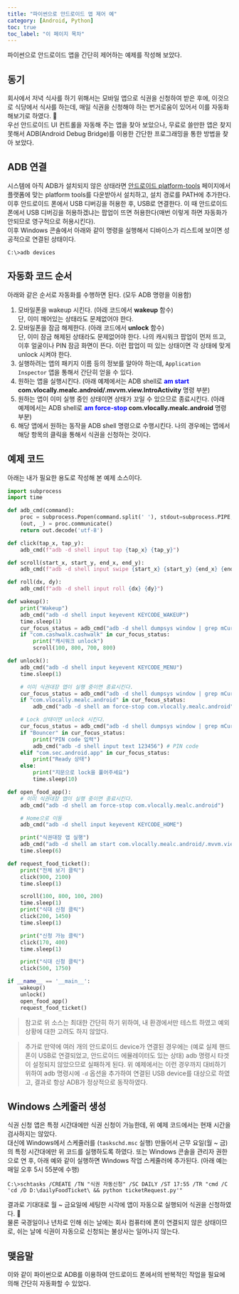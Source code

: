 ```yaml
---
title: "파이썬으로 안드로이드 앱 제어 예"
category: [Android, Python]
toc: true
toc_label: "이 페이지 목차"
---
```


파이썬으로 안드로이드 앱을 간단히 제어하는 예제를 작성해 보았다.

## 동기
회사에서 저녁 식사를 하기 위해서는 모바일 앱으로 식권을 신청하여 받은 후에, 이것으로 식당에서 식사를 하는데, 매일 식권을 신청해야 하는 번거로움이 있어서 이를 자동화 해보기로 하였다. 🤥  
우선 안드로이드 UI 컨트롤을 자동해 주는 앱을 찾아 보았으나, 무료로 쓸만한 앱은 찾지 못해서 ADB(Android Debug Bridge)를 이용한 간단한 프로그래밍을 통한 방법을 찾아 보았다.

## ADB 연결
시스템에 아직 ADB가 설치되지 않은 상태라면 [안드로이드 platform-tools](https://developer.android.com/studio/releases/platform-tools) 페이지에서 플랫폼에 맞는 platform tools를 다운받아서 설치하고, 설치 경로를 PATH에 추가한다.  
이후 안드로이드 폰에서 USB 디버깅을 허용한 후, USB로 연결한다. 이 때 안드로이드 폰에서 USB 디버깅을 허용하겠냐는 팝업이 뜨면 허용한다(매번 이렇게 하면 자동화가 안되므로 영구적으로 허용시킨다).  
이후 Windows 콘솔에서 아래와 같이 명령을 실행해서 디바이스가 리스트에 보이면 성공적으로 연결된 상태이다.
```batch
C:\>adb devices
```

## 자동화 코드 순서
아래와 같은 순서로 자동화를 수행하면 된다. (모두 ADB 명령을 이용함)
1. 모바일폰을 wakeup 시킨다. (아래 코드에서 **wakeup** 함수)  
단, 이미 깨어있는 상태라도 문제없어야 한다.
1. 모바일폰을 잠금 해제한다. (아래 코드에서 **unlock** 함수)  
단, 이미 잠금 해제된 상태라도 문제없어야 한다. 나의 캐시워크 팝업이 먼저 뜨고, 이후 얼굴이나 PIN 잠금 화면이 뜬다. 이런 팝업이 떠 있는 상태이면 각 상태에 맞게 unlock 시켜야 한다.
1. 실행하려는 앱의 패키지 이름 등의 정보를 알아야 하는데, `Application Inspector` 앱을 통해서 간단히 얻을 수 있다.
1. 원하는 앱을 실행시킨다. (아래 예제에서는 ADB shell로 **<span style="color:blue">am start</span> com.vlocally.mealc.android/.mvvm.view.IntroActivity** 명령 부분)
1. 원하는 앱이 이미 실행 중인 상태이면 상태가 꼬일 수 있으므로 종료시킨다. (아래 예제에서는 ADB shell로 **<span style="color:blue">am force-stop</span> com.vlocally.mealc.android** 명령 부분)
1. 해당 앱에서 원하는 동작을 ADB shell 명령으로 수행시킨다.
나의 경우에는 앱에서 해당 항목의 클릭을 통해서 식권을 신청하는 것이다.

## 예제 코드
아래는 내가 필요한 용도로 작성해 본 예제 소스이다.
```python
import subprocess
import time

def adb_cmd(command):
    proc = subprocess.Popen(command.split(' '), stdout=subprocess.PIPE, shell=True)
    (out, _) = proc.communicate()
    return out.decode('utf-8')

def click(tap_x, tap_y):
    adb_cmd(f"adb -d shell input tap {tap_x} {tap_y}")

def scroll(start_x, start_y, end_x, end_y):
    adb_cmd(f"adb -d shell input swipe {start_x} {start_y} {end_x} {end_y}")

def roll(dx, dy):
    adb_cmd(f"adb -d shell input roll {dx} {dy}")

def wakeup():
    print("Wakeup")
    adb_cmd("adb -d shell input keyevent KEYCODE_WAKEUP")
    time.sleep(1)
    cur_focus_status = adb_cmd("adb -d shell dumpsys window | grep mCurrentFocus")
    if "com.cashwalk.cashwalk" in cur_focus_status:
        print("캐시워크 unlock")
        scroll(100, 800, 700, 800)

def unlock():
    adb_cmd("adb -d shell input keyevent KEYCODE_MENU")
    time.sleep(1)

    # 이미 식권대장 앱이 실행 중이면 종료시킨다.
    cur_focus_status = adb_cmd("adb -d shell dumpsys window | grep mCurrentFocus")
    if "com.vlocally.mealc.android" in cur_focus_status:
        adb_cmd("adb -d shell am force-stop com.vlocally.mealc.android")

    # Lock 상태이면 unlock 시킨다.
    cur_focus_status = adb_cmd("adb -d shell dumpsys window | grep mCurrentFocus")
    if "Bouncer" in cur_focus_status:
        print("PIN code 입력")
        adb_cmd("adb -d shell input text 123456") # PIN code
    elif "com.sec.android.app" in cur_focus_status:
        print("Ready 상태")
    else:
        print("지문으로 lock을 풀어주세요")
        time.sleep(10)

def open_food_app():
    # 이미 식권대장 앱이 실행 중이면 종료시킨다.
    adb_cmd("adb -d shell am force-stop com.vlocally.mealc.android")

    # Home으로 이동
    adb_cmd("adb -d shell input keyevent KEYCODE_HOME")

    print("식권대장 앱 실행")
    adb_cmd("adb -d shell am start com.vlocally.mealc.android/.mvvm.view.IntroActivity")
    time.sleep(6)

def request_food_ticket():
    print("전체 보기 클릭")
    click(900, 2100)
    time.sleep(1)

    scroll(100, 800, 100, 200)
    time.sleep(1)
    print("식대 신청 클릭")
    click(200, 1450)
    time.sleep(1)

    print("신청 가능 클릭")
    click(170, 400)
    time.sleep(1)

    print("식대 신청 클릭")
    click(500, 1750)

if __name__ == '__main__':
    wakeup()
    unlock()
    open_food_app()
    request_food_ticket()
```
> 참고로 위 소스는 최대한 간단히 하기 위하여, 내 환경에서만 테스트 하였고 예외 상황에 대한 고려도 하지 않았다.

> 추가로 만약에 여러 개의 안드로이드 device가 연결된 경우에는 (예로 실제 핸드폰이 USB로 연결되었고, 안드로이드 에뮬레이터도 있는 상태) adb 명령시 타겟이 설정되지 않았으므로 실패하게 된다. 위 예제에서는 이런 경우까지 대비하기 위하여 adb 명령시에 `-d` 옵션을 추가하여 연결된 USB device를 대상으로 하였고, 결과로 항상 ADB가 정상적으로 동작하였다.

## Windows 스케줄러 생성
식권 신청 앱은 특정 시간대에만 식권 신청이 가능한데, 위 예제 코드에서는 현재 시간을 검사하지는 않았다.  
대신에 Windows에서 스케줄러를 (`taskschd.msc` 실행) 만들어서 근무 요일(월 ~ 금)의 특정 시간대에만 위 코드를 실행하도록 하였다. 또는 Windows 콘솔을 관리자 권한으로 연 후, 아래 예와 같이 실행하면 Windows 작업 스케줄러에 추가된다. (아래 예는 매일 오후 5시 55분에 수행)
```batch
C:\>schtasks /CREATE /TN "식권 자동신청" /SC DAILY /ST 17:55 /TR "cmd /C 'cd /D D:\dailyFoodTicket\ && python ticketRequest.py'"
```

결과로 기대대로 월 ~ 금요일에 세팅한 시각에 앱이 자동으로 실행되어 식권을 신청하였다. 🍕  
물론 국경일이나 년차로 인해 쉬는 날에는 회사 컴퓨터에 폰이 연결되지 않은 상태이므로, 쉬는 날에 식권이 자동으로 신청되는 불상사는 일어나지 않는다.

## 맺음말
이와 같이 파이썬으로 ADB를 이용하여 안드로이드 폰에서의 반복적인 작업을 필요에 의해 간단히 자동화할 수 있었다.
